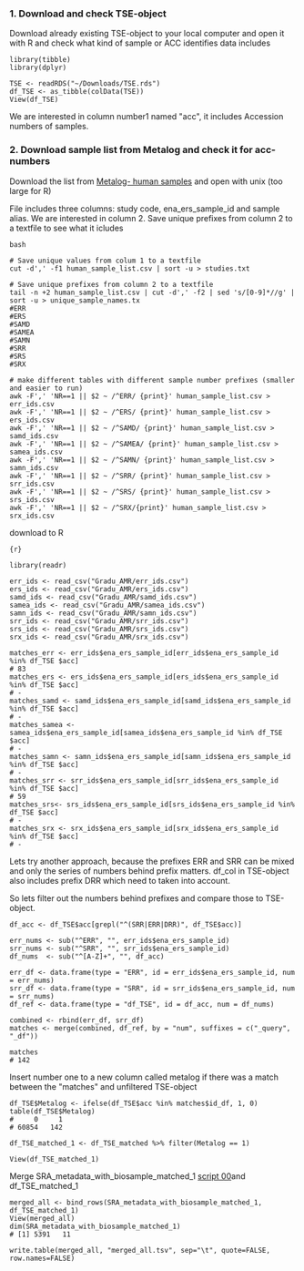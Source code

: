 ### 1. Download and check TSE-object

Download already existing TSE-object to your local computer and open it with R and check what kind of sample or ACC identifies data includes

```{r}
library(tibble)
library(dplyr)

TSE <- readRDS("~/Downloads/TSE.rds")
df_TSE <- as_tibble(colData(TSE))
View(df_TSE)

```

We are interested in column number1 named "acc", it includes Accession numbers of samples.

### 2. Download sample list from Metalog and check it for acc-numbers 

Download the list from [Metalog- human samples](https://metalog.embl.de/explore/human) and open with unix (too large for R)

File includes three columns: study code, ena_ers_sample_id and sample alias. We are interested in column 2. Save unique prefixes from column 2 to a textfile to see what it icludes

```
bash

# Save unique values from colum 1 to a textfile
cut -d',' -f1 human_sample_list.csv | sort -u > studies.txt

# Save unique prefixes from column 2 to a textfile
tail -n +2 human_sample_list.csv | cut -d',' -f2 | sed 's/[0-9]*//g' | sort -u > unique_sample_names.tx
#ERR
#ERS
#SAMD
#SAMEA
#SAMN
#SRR
#SRS
#SRX

# make different tables with different sample number prefixes (smaller and easier to run)
awk -F',' 'NR==1 || $2 ~ /^ERR/ {print}' human_sample_list.csv > err_ids.csv
awk -F',' 'NR==1 || $2 ~ /^ERS/ {print}' human_sample_list.csv > ers_ids.csv
awk -F',' 'NR==1 || $2 ~ /^SAMD/ {print}' human_sample_list.csv > samd_ids.csv
awk -F',' 'NR==1 || $2 ~ /^SAMEA/ {print}' human_sample_list.csv > samea_ids.csv
awk -F',' 'NR==1 || $2 ~ /^SAMN/ {print}' human_sample_list.csv > samn_ids.csv
awk -F',' 'NR==1 || $2 ~ /^SRR/ {print}' human_sample_list.csv > srr_ids.csv
awk -F',' 'NR==1 || $2 ~ /^SRS/ {print}' human_sample_list.csv > srs_ids.csv
awk -F',' 'NR==1 || $2 ~ /^SRX/{print}' human_sample_list.csv > srx_ids.csv
````
download to R

```
{r}

library(readr)

err_ids <- read_csv("Gradu_AMR/err_ids.csv")
ers_ids <- read_csv("Gradu_AMR/ers_ids.csv")
samd_ids <- read_csv("Gradu_AMR/samd_ids.csv")
samea_ids <- read_csv("Gradu_AMR/samea_ids.csv")
samn_ids <- read_csv("Gradu_AMR/samn_ids.csv")
srr_ids <- read_csv("Gradu_AMR/srr_ids.csv")
srs_ids <- read_csv("Gradu_AMR/srs_ids.csv")
srx_ids <- read_csv("Gradu_AMR/srx_ids.csv")

matches_err <- err_ids$ena_ers_sample_id[err_ids$ena_ers_sample_id %in% df_TSE $acc]
# 83
matches_ers <- ers_ids$ena_ers_sample_id[ers_ids$ena_ers_sample_id %in% df_TSE $acc]
# -
matches_samd <- samd_ids$ena_ers_sample_id[samd_ids$ena_ers_sample_id %in% df_TSE $acc]
# -
matches_samea <- samea_ids$ena_ers_sample_id[samea_ids$ena_ers_sample_id %in% df_TSE $acc]
# -
matches_samn <- samn_ids$ena_ers_sample_id[samn_ids$ena_ers_sample_id %in% df_TSE $acc]
# -
matches_srr <- srr_ids$ena_ers_sample_id[srr_ids$ena_ers_sample_id %in% df_TSE $acc]
# 59
matches_srs<- srs_ids$ena_ers_sample_id[srs_ids$ena_ers_sample_id %in% df_TSE $acc]
# -
matches_srx <- srx_ids$ena_ers_sample_id[srx_ids$ena_ers_sample_id %in% df_TSE $acc]
# - 

```

Lets try another approach, because the prefixes ERR and SRR can be mixed and only the series of numbers behind prefix matters. df_col in TSE-object also includes prefix DRR which need to taken into account.

So lets filter out the numbers behind prefixes and compare those to TSE-object.

```
df_acc <- df_TSE$acc[grepl("^(SRR|ERR|DRR)", df_TSE$acc)]

err_nums <- sub("^ERR", "", err_ids$ena_ers_sample_id)
srr_nums <- sub("^SRR", "", srr_ids$ena_ers_sample_id)
df_nums  <- sub("^[A-Z]+", "", df_acc)

err_df <- data.frame(type = "ERR", id = err_ids$ena_ers_sample_id, num = err_nums)
srr_df <- data.frame(type = "SRR", id = srr_ids$ena_ers_sample_id, num = srr_nums)
df_ref <- data.frame(type = "df_TSE", id = df_acc, num = df_nums)

combined <- rbind(err_df, srr_df)
matches <- merge(combined, df_ref, by = "num", suffixes = c("_query", "_df"))

matches
# 142

```
Insert number one to a new column called metalog if there was a match between the "matches" and unfiltered TSE-object

```
df_TSE$Metalog <- ifelse(df_TSE$acc %in% matches$id_df, 1, 0)
table(df_TSE$Metalog)
#     0     1 
# 60854   142 

```

```
df_TSE_matched_1 <- df_TSE_matched %>% filter(Metalog == 1)

View(df_TSE_matched_1)

```
Merge SRA_metadata_with_biosample_matched_1 [script 00](https://github.com/Karhusa/F_AMR_project/blob/main/00_Merging_Metalog_samples_and_filtered_TSE-object.md)and df_TSE_matched_1 

```
merged_all <- bind_rows(SRA_metadata_with_biosample_matched_1, df_TSE_matched_1)
View(merged_all)
dim(SRA_metadata_with_biosample_matched_1)
# [1] 5391   11

write.table(merged_all, "merged_all.tsv", sep="\t", quote=FALSE, row.names=FALSE)

```


